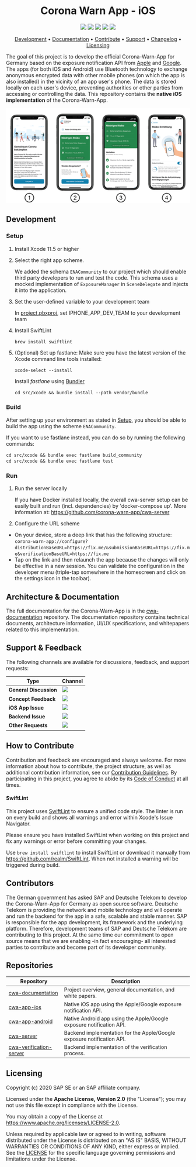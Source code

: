 <h1 align="center">
    Corona Warn App - iOS
</h1>

<p align="center">
    <a href="https://github.com/corona-warn-app/cwa-app-ios/commits/" title="Last Commit"><img src="https://img.shields.io/github/last-commit/corona-warn-app/cwa-app-ios?style=flat"></a>
    <a href="https://github.com/corona-warn-app/cwa-app-ios/issues" title="Open Issues"><img src="https://img.shields.io/github/issues/corona-warn-app/cwa-app-ios?style=flat"></a>
    <a href="https://circleci.com/gh/corona-warn-app/cwa-app-ios" title="Build Status"><img src="https://circleci.com/gh/corona-warn-app/cwa-app-ios.png?circle-token=656940b0df758209128b0d782c5f8885ddceb7a8&style=shield"></a>
   <a href="https://sonarcloud.io/component_measures?id=corona-warn-app_cwa-app-ios&metric=Coverage&view=list" title="Coverage"><img src="https://sonarcloud.io/api/project_badges/measure?project=corona-warn-app_cwa-app-ios&metric=coverage"></a>
    <a href="./LICENSE" title="License"><img src="https://img.shields.io/badge/License-Apache%202.0-green.svg"></a>
</p>

<p align="center">
  <a href="#development">Development</a> •
  <a href="#architecture--documentation">Documentation</a> •
  <a href="#how-to-contribute">Contribute</a> •
  <a href="#support--feedback">Support</a> •
  <a href="https://github.com/corona-warn-app/cwa-app-ios/releases">Changelog</a> •
  <a href="#licensing">Licensing</a>
</p>

The goal of this project is to develop the official Corona-Warn-App for Germany based on the exposure notification API from [Apple](https://www.apple.com/covid19/contacttracing/) and [Google](https://www.google.com/covid19/exposurenotifications/). The apps (for both iOS and Android) use Bluetooth technology to exchange anonymous encrypted data with other mobile phones (on which the app is also installed) in the vicinity of an app user's phone. The data is stored locally on each user's device, preventing authorities or other parties from accessing or controlling the data. This repository contains the **native iOS implementation** of the Corona-Warn-App.

![Figure 1: UI Screens for Apple iOS](https://github.com/corona-warn-app/cwa-documentation/blob/master/images/ui_screens/ui_screens_ios.png "Figure 1: UI Screens for Apple iOS")

## Development

### Setup

1. Install Xcode 11.5 or higher
2. Select the right app scheme.

   We added the schema `ENACommunity` to our project which should enable third party developers to run and test the code. This schema uses a mocked implementation of `ExposureManager` in `SceneDelegate` and injects it into the application.

3. Set the user-defined variable to your development team

   In [project.pbxproj](./src/xcode/ENA/ENA.xcodeproj/project.pbxproj), set IPHONE_APP_DEV_TEAM to your development team
4. Install SwiftLint

   ```console
   brew install swiftlint
   ```

5. (Optional) Set up fastlane:
   Make sure you have the latest version of the Xcode command line tools installed:

   ```console
   xcode-select --install
   ```
   Install _fastlane_ using [Bundler](https://bundler.io/)
   ```console
   cd src/xcode && bundle install --path vendor/bundle
   ```


### Build

After setting up your environment as stated in [Setup](#Setup), you should be able to build the app using the scheme `ENACommunity`.

If you want to use fastlane instead, you can do so by running the following commands:

```console
cd src/xcode && bundle exec fastlane build_community
cd src/xcode && bundle exec fastlane test
```

### Run

1. Run the server locally

   If you have Docker installed locally, the overall cwa-server setup can be easily built and run (incl. dependencies) by 'docker-compose up'. More information at: https://github.com/corona-warn-app/cwa-server
2. Configure the URL scheme
  * On your device, store a deep link that has the following structure:
    `corona-warn-app://configure?distributionBaseURL=https://fix.me/&submissionBaseURL=https://fix.me&verificationBaseURL=https://fix.me`
  * Tap on the link and then relaunch the app because the changes will only be effective in a new session. You can validate the configuration in the developer menu (triple-tap somewhere in the homescreen and click on the settings icon in the toolbar).

## Architecture & Documentation

The full documentation for the Corona-Warn-App is in the [cwa-documentation](https://github.com/corona-warn-app/cwa-documentation) repository. The documentation repository contains technical documents, architecture information, UI/UX specifications, and whitepapers related to this implementation.

## Support & Feedback

The following channels are available for discussions, feedback, and support requests:

| Type                     | Channel                                                |
| ------------------------ | ------------------------------------------------------ |
| **General Discussion**   | <a href="https://github.com/corona-warn-app/cwa-documentation/issues/new/choose" title="General Discussion"><img src="https://img.shields.io/github/issues/corona-warn-app/cwa-documentation/question.svg?style=flat-square"></a> </a>   |
| **Concept Feedback**    | <a href="https://github.com/corona-warn-app/cwa-documentation/issues/new/choose" title="Open Concept Feedback"><img src="https://img.shields.io/github/issues/corona-warn-app/cwa-documentation/architecture.svg?style=flat-square"></a>  |
| **iOS App Issue**    | <a href="https://github.com/corona-warn-app/cwa-app-ios/issues/new/choose" title="Open iOS Suggestion"><img src="https://img.shields.io/github/issues/corona-warn-app/cwa-app-ios?style=flat-square"></a>  |
| **Backend Issue**    | <a href="https://github.com/corona-warn-app/cwa-server/issues/new/choose" title="Open Backend Issue"><img src="https://img.shields.io/github/issues/corona-warn-app/cwa-server?style=flat-square"></a>  |
| **Other Requests**    | <a href="mailto:corona-warn-app.opensource@sap.com" title="Email CWA Team"><img src="https://img.shields.io/badge/email-CWA%20team-green?logo=mail.ru&style=flat-square&logoColor=white"></a>   |

## How to Contribute

Contribution and feedback are encouraged and always welcome. For more information about how to contribute, the project structure, as well as additional contribution information, see our [Contribution Guidelines](./CONTRIBUTING.md). By participating in this project, you agree to abide by its [Code of Conduct](./CODE_OF_CONDUCT.md) at all times.

#### SwiftLint

This project uses [SwiftLint](https://github.com/realm/SwiftLint) to ensure a unified code style. The linter is run on every build and shows all warnings and error within Xcode's Issue Navigator.

Please ensure you have installed SwiftLint when working on this project and fix any warnings or error before committing your changes.

Use `brew install swiftlint` to install SwiftLint or download it manually from https://github.com/realm/SwiftLint. When not installed a warning will be triggered during build.

## Contributors

The German government has asked SAP and Deutsche Telekom to develop the Corona-Warn-App for Germany as open source software. Deutsche Telekom is providing the network and mobile technology and will operate and run the backend for the app in a safe, scalable and stable manner. SAP is responsible for the app development, its framework and the underlying platform. Therefore, development teams of SAP and Deutsche Telekom are contributing to this project. At the same time our commitment to open source means that we are enabling -in fact encouraging- all interested parties to contribute and become part of its developer community.

## Repositories

| Repository          | Description                                                           |
| ------------------- | --------------------------------------------------------------------- |
| [cwa-documentation] | Project overview, general documentation, and white papers.            |
| [cwa-app-ios]       | Native iOS app using the Apple/Google exposure notification API.      |
| [cwa-app-android]   | Native Android app using the Apple/Google exposure notification API.  |
| [cwa-server]        | Backend implementation for the Apple/Google exposure notification API.|
| [cwa-verification-server] | Backend implementation of the verification process. |

[cwa-verification-server]: https://github.com/corona-warn-app/cwa-verification-server
[cwa-documentation]: https://github.com/corona-warn-app/cwa-documentation
[cwa-app-ios]: https://github.com/corona-warn-app/cwa-app-ios
[cwa-app-android]: https://github.com/corona-warn-app/cwa-app-android
[cwa-server]: https://github.com/corona-warn-app/cwa-server

## Licensing

Copyright (c) 2020 SAP SE or an SAP affiliate company.

Licensed under the **Apache License, Version 2.0** (the "License"); you may not use this file except in compliance with the License.

You may obtain a copy of the License at https://www.apache.org/licenses/LICENSE-2.0.

Unless required by applicable law or agreed to in writing, software distributed under the License is distributed on an "AS IS" BASIS, WITHOUT WARRANTIES OR CONDITIONS OF ANY KIND, either express or implied. See the [LICENSE](./LICENSE) for the specific language governing permissions and limitations under the License.
